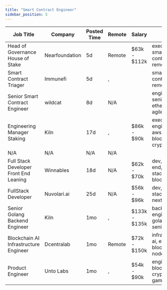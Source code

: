 ```yaml
---
title: "Smart Contract Engineer"
sidebar_position: 5
---
```


| Job Title | Company | Posted Time | Remote | Salary | Tags | Apply Link |
|-----------|---------|-------------|--------|--------|------|------------|
| Head of Governance House of Stake | Nearfoundation | 5d | Remote | $63k - $112k | executive, smart contract, remote | [Apply](https://web3.career/head-of-governance-house-of-stake-nearfoundation/107360) |
| Smart Contract Triager | Immunefi | 5d | , |  | smart contract, remote | [Apply](https://web3.career/smart-contract-triager-immunefi/35470) |
| Senior Smart Contract Engineer | wildcat | 8d | N/A |  | engineer, senior, ethereum, agile, crypto | [Apply](https://web3.career/senior-smart-contract-engineer-wildcat/108465) |
| Engineering Manager Staking | Kiln | 17d | , | $86k - $90k | executive, engineer, aws, blockchain, crypto | [Apply](https://web3.career/engineering-manager-staking-kiln/107804) |
| N/A | N/A | N/A | N/A |  |  | [Apply](https://web3.career/metana) |
| Full Stack Developer Front End Leaning | Winnables | 18d | N/A | $62k - $70k | dev, front end, full stack, remote, blockchain | [Apply](https://web3.career/full-stack-developer-front-end-leaning-winnables/105877) |
| FullStack Developer | Nuvolari.ai | 25d | N/A | $56k - $96k | dev, full stack, ai, defi, nextjs | [Apply](https://web3.career/full-stack-developer-nuvolari-ai/107305) |
| Senior Golang Backend Engineer | Kiln | 1mo | , | $133k - $135k | backend, engineer, golang, senior, aws | [Apply](https://web3.career/senior-golang-backend-engineer-kiln/106707) |
| Blockchain AI Infrastructure Engineer | Dcentralab | 1mo | Remote | $72k - $150k | infrastructure, ai, engineer, blockchain, node | [Apply](https://web3.career/blockchain-ai-infrastructure-engineer-dcentralab/106641) |
| Product Engineer | Unto Labs | 1mo | , | $54k - $90k | engineer, blockchain, crypto, defi, gaming | [Apply](https://web3.career/product-engineer-untolabs/106582) |
